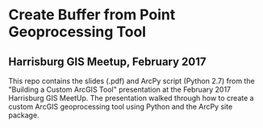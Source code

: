 # Create Buffer from Point Geoprocessing Tool
## Harrisburg GIS Meetup, February 2017

This repo contains the slides (.pdf) and ArcPy script (Python 2.7) from the "Building a Custom ArcGIS Tool" presentation at the February 2017 Harrisburg GIS MeetUp.  The presentation walked through how to create a custom ArcGIS geoprocessing tool using Python and the ArcPy site package. 

